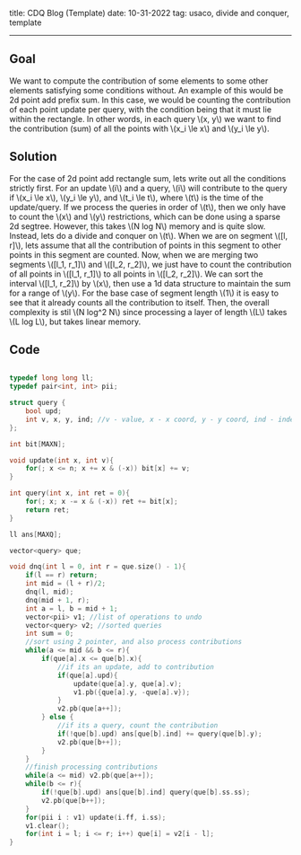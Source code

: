 title: CDQ Blog (Template)
date: 10-31-2022
tag: usaco, divide and conquer, template

---

## Goal

We want to compute the contribution of some elements to some other elements satisfying some conditions without. An example of this would be 2d point add prefix sum. In this case, we would be counting the contribution of each point update per query, with the condition being that it must lie within the rectangle. In other words, in each query \\(x, y\\) we want to find the contribution (sum) of all the points with \\(x_i \\le x\\) and \\(y_i \\le y\\).

## Solution

For the case of 2d point add rectangle sum, lets write out all the conditions strictly first. For an update \\(i\\) and a query, \\(i\\) will contribute to the query if \\(x_i \\le x\\), \\(y_i \\le y\\), and \\(t_i \\le t\\), where \\(t\\) is the time of the update/query. If we process the queries in order of \\(t\\), then we only have to count the \\(x\\) and \\(y\\) restrictions, which can be done using a sparse 2d segtree. However, this takes \\(N log N\\) memory and is quite slow. Instead, lets do a divide and conquer on \\(t\\). When we are on segment \\([l, r]\\), lets assume that all the contribution of points in this segment to other points in this segment are counted. Now, when we are merging two segments \\([l_1, r_1]\\) and \\([l_2, r_2]\\), we just have to count the contribution of all points in \\([l_1, r_1]\\) to all points in \\([l_2, r_2]\\). We can sort the interval \\([l_1, r_2]\\) by \\(x\\), then use a 1d data structure to maintain the sum for a range of \\(y\\). For the base case of segment length \\(1\\) it is easy to see that it already counts all the contribution to itself. Then, the overall complexity is stil \\(N log^2 N\\) since processing a layer of length \\(L\\) takes \\(L log L\\), but takes linear memory. 

## Code

```c++

typedef long long ll;
typedef pair<int, int> pii;

struct query {
    bool upd;
    int v, x, y, ind; //v - value, x - x coord, y - y coord, ind - index of query
};

int bit[MAXN];

void update(int x, int v){
    for(; x <= n; x += x & (-x)) bit[x] += v;
}

int query(int x, int ret = 0){
    for(; x; x -= x & (-x)) ret += bit[x];
    return ret;
}

ll ans[MAXQ];

vector<query> que;

void dnq(int l = 0, int r = que.size() - 1){
    if(l == r) return;
    int mid = (l + r)/2;
    dnq(l, mid);
    dnq(mid + 1, r);
    int a = l, b = mid + 1;
    vector<pii> v1; //list of operations to undo
    vector<query> v2; //sorted queries
    int sum = 0;
    //sort using 2 pointer, and also process contributions
    while(a <= mid && b <= r){
        if(que[a].x <= que[b].x){
            //if its an update, add to contribution
            if(que[a].upd){
                update(que[a].y, que[a].v);
                v1.pb({que[a].y, -que[a].v});
            }
            v2.pb(que[a++]);
        } else {
            //if its a query, count the contribution
            if(!que[b].upd) ans[que[b].ind] += query(que[b].y);
            v2.pb(que[b++]);
        }
    }
    //finish processing contributions
    while(a <= mid) v2.pb(que[a++]);
    while(b <= r){
        if(!que[b].upd) ans[que[b].ind] query(que[b].ss.ss);
        v2.pb(que[b++]);
    }
    for(pii i : v1) update(i.ff, i.ss);
    v1.clear();
    for(int i = l; i <= r; i++) que[i] = v2[i - l];
}
```